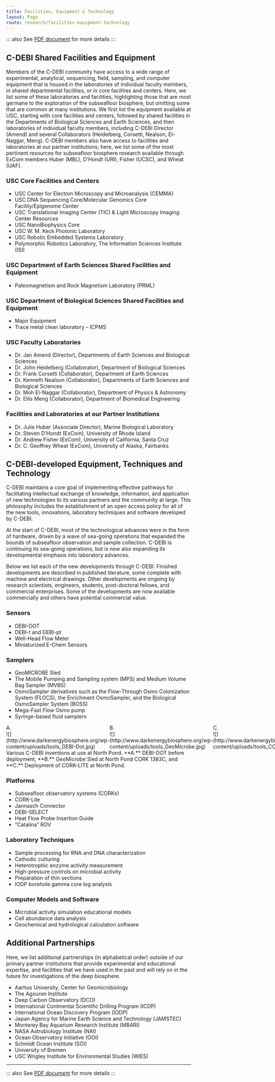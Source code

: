 ```yaml
---
title: Facilities, Equipment & Technology
layout: Page
route: research/facilities-equipment-technology
---
```


::: also
See [PDF document](http://www.darkenergybiosphere.org/wp-content/uploads/docs/C-DEBI%20Shared%20Resources%20and%20Facilities.pdf) for more details
:::

## C-DEBI Shared Facilities and Equipment

Members of the C-DEBI community have access to a wide range of experimental, analytical, sequencing, field, sampling, and computer equipment that is housed in the laboratories of individual faculty members, in shared departmental facilities, or in core facilities and centers. Here, we list some of these laboratories and facilities, highlighting those that are most germane to the exploration of the subseafloor biosphere, but omitting some that are common at many institutions. We first list the equipment available at USC, starting with core facilities and centers, followed by shared facilities in the Departments of Biological Sciences and Earth Sciences, and then laboratories of individual faculty members, including C-DEBI Director (Amend) and several Collaborators (Heidelberg, Corsetti, Nealson, El-Naggar, Meng). C-DEBI members also have access to facilities and laboratories at our partner institutions; here, we list some of the most pertinent resources for subseafloor biosphere research available through ExCom members Huber (MBL), D’Hondt (URI), Fisher (UCSC), and Wheat (UAF).

### USC Core Facilities and Centers

*   USC Center for Electron Microscopy and Microanalysis (CEMMA)
*   USC DNA Sequencing Core/Molecular Genomics Core Facility/Epigenome Center
*   USC Translational Imaging Center (TIC) & Light Microscopy Imaging Center Resources
*   USC NanoBiophysics Core
*   USC W. M. Keck Photonic Laboratory
*   USC Robotic Embedded Systems Laboratory
*   Polymorphic Robotics Laboratory, The Information Sciences Institute (ISI)

### USC Department of Earth Sciences Shared Facilities and Equipment

*   Paleomagnetism and Rock Magnetism Laboratory (PRML)

### USC Department of Biological Sciences Shared Facilities and Equipment

*   Major Equipment
*   Trace metal clean laboratory – ICPMS

### USC Faculty Laboratories

*   Dr. Jan Amend (Director), Departments of Earth Sciences and Biological Sciences
*   Dr. John Heidelberg (Collaborator), Department of Biological Sciences
*   Dr. Frank Corsetti (Collaborator), Department of Earth Sciences
*   Dr. Kenneth Nealson (Collaborator), Departments of Earth Sciences and Biological Sciences
*   Dr. Moh El-Naggar (Collaborator), Department of Physics & Astronomy
*   Dr. Ellis Meng (Collaborator), Department of Biomedical Engineering

### Facilities and Laboratories at our Partner Institutions

*   Dr. Julie Huber (Associate Director), Marine Biological Laboratory
*   Dr. Steven D’Hondt (ExCom), University of Rhode Island
*   Dr. Andrew Fisher (ExCom), University of California, Santa Cruz
*   Dr. C. Geoffrey Wheat (ExCom), University of Alaska, Fairbanks

## C-DEBI-developed Equipment, Techniques and Technology

C-DEBI maintains a core goal of implementing effective pathways for facilitating intellectual exchange of knowledge, information, and application of new technologies to its various partners and the community at large. This philosophy includes the establishment of an open access policy for all of the new tools, innovations, laboratory techniques and software developed by C-DEBI.

At the start of C-DEBI, most of the technological advances were in the form of hardware, driven by a wave of sea-going operations that expanded the bounds of subseafloor observation and sample collection. C-DEBI is continuing its sea-going operations, but is now also expanding its developmental emphasis into laboratory advances.

Below we list each of the new developments through C-DEBI. Finished developments are described in published literature, some complete with machine and electrical drawings. Other developments are ongoing by research scientists, engineers, students, post-doctoral fellows, and commercial enterprises. Some of the developments are now available commercially and others have potential commercial value.

### Sensors

*   DEBI-DOT
*   DEBI-t and DEBI-pt
*   Well-Head Flow Meter
*   Miniaturized E-Chem Sensors

### Samplers

*   GeoMICROBE Sled
*   The Mobile Pumping and Sampling system (MPS) and Medium Volume Bag Sampler (MVBS)
*   OsmoSampler derivatives such as the Flow-Through Osmo Colonization System (FLOCS), the Enrichment OsmoSampler, and the Biological OsmoSampler System (BOSS)
*   Mega-Fast Flow Osmo pump
*   Syringe-based fluid samplers


<div style="display: flex; flex-direction: column;" markdown="1">
<div style="display: flex;">
<div>A.<br>![](http://www.darkenergybiosphere.org/wp-content/uploads/tools_DEBI-Dot.jpg)
</div>
<div>B.<br>![](http://www.darkenergybiosphere.org/wp-content/uploads/tools_GeoMicrobe.jpg)
</div>
<div>C.<br>![](http://www.darkenergybiosphere.org/wp-content/uploads/tools_CORK-Lite.jpeg)
</div>
</div>
<div>
Various C-DEBI inventions at use at North Pond. **A.** DEBI-DOT before deployment, **B.** GeoMicrobe Sled at North Pond CORK 1383C, and **C.** Deployment of CORK-LITE at North Pond.
</div>
</div>

### Platforms

*   Subseafloor observatory systems (CORKs)
*   CORK-Lite
*   Jannasch Connector
*   DEBI-SELECT
*   Heat Flow Probe Insertion Guide
*   “Catalina” ROV

### Laboratory Techniques

*   Sample processing for RNA and DNA characterization
*   Cathodic culturing
*   Heterotrophic enzyme activity measurement
*   High-pressure controls on microbial activity
*   Preparation of thin sections
*   IODP borehole gamma core log analysis

### Computer Models and Software

*   Microbial activity simulation educational models
*   Cell abundance data analysis
*   Geochemical and hydrological calculation software

## Additional Partnerships

Here, we list additional partnerships (in alphabetical order) outside of our primary partner institutions that provide experimental and educational expertise, and facilities that we have used in the past and will rely on in the future for investigations of the deep biosphere.

*   Aarhus University, Center for Geomicrobiology
*   The Agouron Institute
*   Deep Carbon Observatory (DCO)
*   International Continental Scientific Drilling Program (ICDP)
*   International Ocean Discovery Program (IODP)
*   Japan Agency for Marine Earth Science and Technology (JAMSTEC)
*   Monterey Bay Aquarium Research Institute (MBARI)
*   NASA Astrobiology Institute (NAI)
*   Ocean Observatory Initiative (OOI)
*   Schmidt Ocean Institute (SOI)
*   University of Bremen
*   USC Wrigley Institute for Environmental Studies (WIES)

---

::: also
See [PDF document](http://www.darkenergybiosphere.org/wp-content/uploads/docs/C-DEBI%20Shared%20Resources%20and%20Facilities.pdf) for more details
:::
